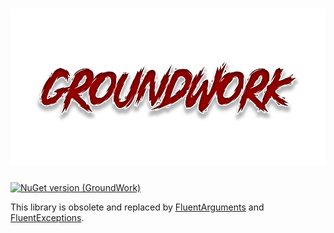 # ![Logo](Assets/logo.png)

[![NuGet version (GroundWork)](https://img.shields.io/nuget/v/GroundWork.svg?style=flat-square)](https://www.nuget.org/packages/GroundWork/)

This library is obsolete and replaced by [FluentArguments](https://github.com/onixion/FluentArguments) and [FluentExceptions](https://github.com/onixion/FluentExceptions).
